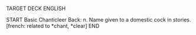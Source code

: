 TARGET DECK
ENGLISH

START
Basic
Chanticleer
Back: n. Name given to a domestic cock in stories. [french: related to *chant, *clear]
END
